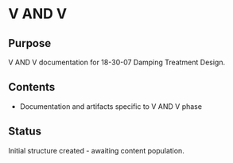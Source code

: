 # V AND V

## Purpose
V AND V documentation for 18-30-07 Damping Treatment Design.

## Contents
- Documentation and artifacts specific to V AND V phase

## Status
Initial structure created - awaiting content population.
